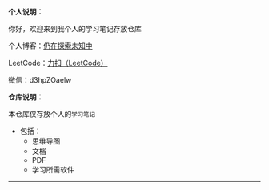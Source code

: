 **个人说明：**

你好，欢迎来到我个人的学习笔记存放仓库

个人博客：[仍在探索未知中](https://shilin.blog.csdn.net/?type=blog)

LeetCode：[力扣（LeetCode）](https://leetcode.cn/u/shilinnull/)

微信：d3hpZOaelw

**仓库说明：**

本仓库仅存放个人的`学习笔记`

- 包括：
  - 思维导图
  - 文档
  - PDF
  - 学习所需软件

------

